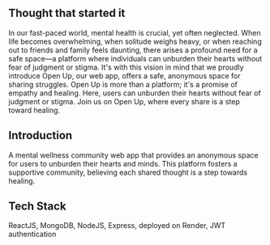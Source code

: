 
## Thought that started it


In our fast-paced world, mental health is crucial, yet often neglected. When life becomes overwhelming, when solitude weighs heavy, or when reaching out to friends and family feels daunting, there arises a profound need for a safe space—a platform where individuals can unburden their hearts without fear of judgment or stigma. It's with this vision in mind that we proudly introduce Open Up, our web app, offers a safe, anonymous space for sharing struggles. Open Up is more than a platform; it's a promise of empathy and healing. Here, users can unburden their hearts without fear of judgment or stigma. Join us on Open Up, where every share is a step toward healing.


## Introduction

A mental wellness community web app that provides an anonymous space for users to unburden their hearts and minds.
This platform fosters a supportive community, believing each shared thought is a step towards healing.
## Tech Stack

ReactJS, MongoDB, NodeJS, Express, deployed on Render, JWT authentication

